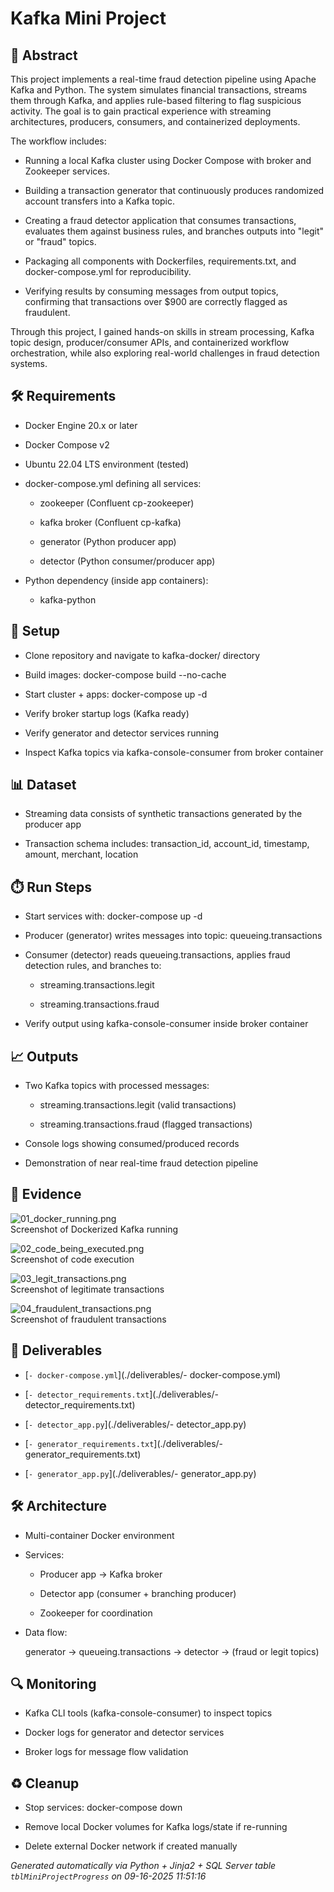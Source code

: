 # Kafka Mini Project


## 📖 Abstract
This project implements a real-time fraud detection pipeline using Apache Kafka and Python. The system simulates financial transactions, streams them through Kafka, and applies rule-based filtering to flag suspicious activity. The goal is to gain practical experience with streaming architectures, producers, consumers, and containerized deployments.

The workflow includes:

* Running a local Kafka cluster using Docker Compose with broker and Zookeeper services.

* Building a transaction generator that continuously produces randomized account transfers into a Kafka topic.

* Creating a fraud detector application that consumes transactions, evaluates them against business rules, and branches outputs into "legit" or "fraud" topics.

* Packaging all components with Dockerfiles, requirements.txt, and docker-compose.yml for reproducibility.

* Verifying results by consuming messages from output topics, confirming that transactions over $900 are correctly flagged as fraudulent.

Through this project, I gained hands-on skills in stream processing, Kafka topic design, producer/consumer APIs, and containerized workflow orchestration, while also exploring real-world challenges in fraud detection systems.



## 🛠 Requirements
- Docker Engine 20.x or later
- Docker Compose v2
- Ubuntu 22.04 LTS environment (tested)
- docker-compose.yml defining all services:
  - zookeeper (Confluent cp-zookeeper)
  - kafka broker (Confluent cp-kafka)
  - generator (Python producer app)
  - detector (Python consumer/producer app)
- Python dependency (inside app containers):
  - kafka-python



## 🧰 Setup
- Clone repository and navigate to kafka-docker/ directory
- Build images: docker-compose build --no-cache
- Start cluster + apps: docker-compose up -d
- Verify broker startup logs (Kafka ready)
- Verify generator and detector services running
- Inspect Kafka topics via kafka-console-consumer from broker container



## 📊 Dataset
- Streaming data consists of synthetic transactions generated by the producer app
- Transaction schema includes: transaction_id, account_id, timestamp, amount, merchant, location



## ⏱️ Run Steps
- Start services with: docker-compose up -d
- Producer (generator) writes messages into topic: queueing.transactions
- Consumer (detector) reads queueing.transactions, applies fraud detection rules, and branches to:
  - streaming.transactions.legit
  - streaming.transactions.fraud
- Verify output using kafka-console-consumer inside broker container



## 📈 Outputs
- Two Kafka topics with processed messages:
  - streaming.transactions.legit (valid transactions)
  - streaming.transactions.fraud (flagged transactions)
- Console logs showing consumed/produced records
- Demonstration of near real-time fraud detection pipeline



## 📸 Evidence

![01_docker_running.png](./evidence/01_docker_running.png)  
Screenshot of Dockerized Kafka running

![02_code_being_executed.png](./evidence/02_code_being_executed.png)  
Screenshot of code execution

![03_legit_transactions.png](./evidence/03_legit_transactions.png)  
Screenshot of legitimate transactions

![04_fraudulent_transactions.png](./evidence/04_fraudulent_transactions.png)  
Screenshot of fraudulent transactions




## 📎 Deliverables

- [`- docker-compose.yml`](./deliverables/- docker-compose.yml)

- [`- detector_requirements.txt`](./deliverables/- detector_requirements.txt)

- [`- detector_app.py`](./deliverables/- detector_app.py)

- [`- generator_requirements.txt`](./deliverables/- generator_requirements.txt)

- [`- generator_app.py`](./deliverables/- generator_app.py)




## 🛠️ Architecture
- Multi-container Docker environment
- Services:
  - Producer app → Kafka broker
  - Detector app (consumer + branching producer)
  - Zookeeper for coordination
- Data flow:
  generator → queueing.transactions → detector → (fraud or legit topics)



## 🔍 Monitoring
- Kafka CLI tools (kafka-console-consumer) to inspect topics
- Docker logs for generator and detector services
- Broker logs for message flow validation



## ♻️ Cleanup
- Stop services: docker-compose down
- Remove local Docker volumes for Kafka logs/state if re-running
- Delete external Docker network if created manually


*Generated automatically via Python + Jinja2 + SQL Server table `tblMiniProjectProgress` on 09-16-2025 11:51:16*